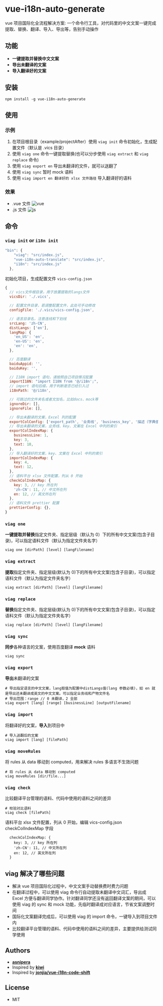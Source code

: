 # vue-i18n-auto-generate

vue 项目国际化全流程解决方案: 一个命令行工具，对代码里的中文文案一键完成提取、替换、翻译、导入、导出等，告别手动操作

## 功能

- **一键提取并替换中文文案**
- **导出未翻译的文案**
- **导入翻译好的文案**

## 安装

```shellscript
npm install -g vue-i18n-auto-generate
```

## 使用

### 示例

1. 在项目根目录（example/projectAfter）使用 `viag init` 命令初始化，生成配置文件（默认是 .vics 目录）
2. 使用 `viag one` 命令一键提取替换(也可以分步使用 `viag extract` 和 `viag replace` 命令)
3. 使用 `viag export en` 导出未翻译的文件，就可以送翻了
4. 使用 `viag sync` 暂时 mock 语料
5. 使用 `viag import en 翻译好的 xlsx 文件路径` 导入翻译好的语料

### 效果

- .vue 文件
  ![vue](https://github.com/jonjia/vue-i18n-code-shift/raw/main/assets/vue.png)
- .js 文件
  ![js](https://github.com/jonjia/vue-i18n-code-shift/raw/main/assets/js.png)

## 命令

### `viag init` or `i18n init`

```js
"bin": {
    "viag": "src/index.js",
    "vue-i18n-auto-translate": "src/index.js",
    "i18n": "src/index.js"
  },
```

初始化项目，生成配置文件 `vics-config.json`

```js
{
  // vics文件根目录，用于放置提取的langs文件
  vicsDir: './.vics',

  // 配置文件目录，若调整配置文件，此处可手动修改
  configFile: './.vics/vics-config.json',

  // 语言目录名，注意连线和下划线
  srcLang: 'zh-CN',
  distLangs: ['en'],
  langMap: {
    'en_US': 'en',
    'en-US': 'en',
    'en': 'en',
  },

  // 百度翻译
  baiduAppid: '',
  baiduKey: '',

  // I18N import 语句，请按照自己项目情况配置
  importI18N: "import I18N from '@/i18n';",
  // import 语句后缀，用于判断是否已经引入过
  i18nPath: '@/i18n',

  // 可跳过的文件夹名或者文加名，比如docs、mock等
  ignoreDir: [],
  ignoreFile: [],

  // 导出未翻译的文案，Excel 列的配置
  exportColConfig: ['export_path', '业务线', 'business_key', '描述（字典值）', '语料类型', '最长字符', '首字母大写', '语料说明图', 'translatable', 'formatted', 'zh_CN'],
  // 导出未翻译的文案，业务线、key、文案在 Excel 中列的索引
  exportColIndexMap: {
    businessLine: 1,
    key: 3,
    text: 10,
  },
  // 导入翻译好的文案，key、文案在 Excel 中列的索引
  importColIndexMap: {
    key: 4,
    text: 12,
  },
  // 语料平台 xlsx 文件配置，列从 0 开始
  checkColIndexMap: {
    key: 3, // key 所在列
    'zh-CN': 11, // 中文所在列
    en: 12, // 英文所在列
  },
  // 语料文件 prettier 配置
  prettierConfig: {},
}
```

### `viag one`

**一键提取并替换**指定文件夹、指定层级（默认为 0）下的所有中文文案(包含子目录)，可以指定语料文件（默认为指定文件夹名字）

```shellscript
viag one [dirPath] [level] [langFilename]
```

### `viag extract`

**提取**指定文件夹、指定层级(默认为 0)下的所有中文文案(包含子目录)，可以指定语料文件（默认为指定文件夹名字）

```shellscript
viag extract [dirPath] [level] [langFilename]
```

### `viag replace`

**替换**指定文件夹、指定层级(默认为 0)下的所有中文文案(包含子目录)，可以指定语料文件（默认为指定文件夹名字）

```shellscript
viag replace [dirPath] [level] [langFilename]
```

### `viag sync`

**同步**各种语言的文案，使用百度翻译 **mock** 语料

```shellscript
viag sync
```

### `viag export`

**导出**未翻译的文案

```shellscript
# 导出指定语言的中文文案，lang取值为配置中distLangs值(lang 参数必填)，如 en 就是导出还未翻译成英文的中文文案。可以指定业务线和产物文件名
# 导出范围：range // 0 未翻译，2 全部
viag export [lang] [range] [businessLine] [outputFilename]
```

### `viag import`

将翻译好的文案，**导入**到项目中

```shellscript
# 导入送翻后的文案
viag import [lang] [filePath]
```

### `viag moveRules`

将 rules 从 data 移动到 computed，用来解决 rules 多语言不生效问题

```shellscript
# 将 rules 从 data 移动到 computed
viag moveRules [dir/file...]
```

### `viag check`

比较翻译平台管理的语料、代码中使用的语料之间的差异

```shellscript
# 校验对比语料
viag check [filePath]
```

语料平台 xlsx 文件配置，列从 0 开始，编辑 vics-config.json checkColIndexMap 字段

```shellscript
  checkColIndexMap: {
    key: 3, // key 所在列
    'zh-CN': 11, // 中文所在列
    en: 12, // 英文所在列
  }
```

## viag 解决了哪些问题

- 解决 vue 项目国际化过程中，中文文案手动替换费时费力问题
- 在翻译过程中，可以使用 viag 命令行自动提取未翻译中文词汇，导出成 Excel 方便与翻译同学协作。针对翻译同学还没有返回翻译文案的期间，可以使用 viag 的 sync 和 mock 功能，先临时翻译成对应语言，节省文案调整时间
- 国际化文案翻译完成后，可以使用 viag 的 import 命令，一键导入到项目文件内
- 比较翻译平台管理的语料、代码中使用的语料之间的差异，主要提供给测试同学使用

## Authors

- **[asnipera](https://github.com/asnipera)**
- Inspired by **[kiwi](https://github.com/alibaba/kiwi)**
- Inspired by **[jonjia/vue-i18n-code-shift](https://github.com/jonjia/vue-i18n-code-shift)**

## License

- MIT
